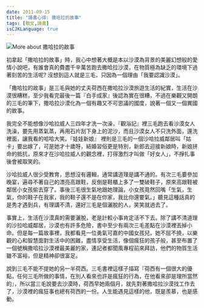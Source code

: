 ```yaml
---
date: 2011-09-15
title: "讀書心得: 撒哈拉的故事"
tags: [散文,讀書]
isCJKLanguage: true
---
```

<img alt="More about 撒哈拉的故事" src="http://image.anobii.com/anobi/image_book.php?type=5&amp;item_id=0004fe6a60f89669f2&amp;time=0"  title="More about 撒哈拉的故事" class="left" />

初拿起「撒哈拉的故事」時，我心中想著大概是本以沙漠為背景的美麗幻想般的愛情小說吧，有誰會真的費盡千辛萬苦跑去撒哈拉沙漠，在物質極為缺乏的環境下過著刻苦的生活呢? 沒想到這人就是三毛，只因為一個理由「我要認識沙漠」。

「撒哈拉的故事」是三毛與她的丈夫荷西在撒哈拉沙漠旅遊生活的紀實，生活在沙漠很糟糕，至少我看完最後一篇『白手成家』後認為實在很糟，不過在樂觀又開朗的三毛的筆下，撒哈拉沙漠化為一個有趣又不可思議的國度，說著一個又一個異國的故事。

我完全不能想像沙哈拉威人三四年才洗一次澡，『觀浴記』裡三毛跑去看沙漠女人洗澡，要先用蒸氣蒸，再用石片刮下身上的泥沙，而且沙漠女人不只洗外面，還洗裡面，讓我看的哈哈大笑。『娃娃新娘』 裡則是三毛的一個沙哈拉威鄰居叫「姑卡」要出嫁了，可是她才十歲呀，結婚習俗更是特別，新郎去迎接新娘時，新娘拼命的抵抗，原來才在沙哈拉威人的觀念裡，打得激烈才叫做「好女人」，不掙扎事後會被取笑的。

沙哈拉威人很少受教育，思想沒有邏輯，通常講道理是講不通的。有次三毛要參加晚宴，遍尋不著自己的漂亮高跟鞋，反倒是鞋櫃上多了一雙破鞋子，原來高跟鞋被鄰居小女孩偷去穿了。事後三毛很生氣地跟她理論，小女孩竟然回嘴「生氣，生氣，你的鞋子在我家，我的鞋子還不是在你家，我比你還要氣。」聽見這種話真的是秀才遇到兵，有理講不清，還好三毛是個灑脫的人，笑笑就過去了。

事實上，生活在沙漠真的需要灑脫，老是計較小事肯定活不下去。除了講不清道理的沙拉哈威鄰居，沙漠也有許多危險，書中至少有兩次三毛差點在沙漠裡丟掉小命。但是每一篇故事裡，我都看見一位勇氣可嘉的中國女孩兒，她不屈不撓，以樂觀的心和智慧面對生活中的困難，盡情享受生活，像個瘋狂的孩子般，甚至布置了一個號稱撒哈拉沙漠裡最美麗的家，連記者都聞風專程前來拜訪，他們的物質生活雖不富裕，但是精神卻很富足。

說到三毛不能不提她的另一半荷西。三毛書裡這樣子描寫『荷西有一個很大的優點，任何三毛所做的事情，在別人看來也許是瘋狂的行為，在他看來卻是理所當然的』，所以當三毛說要去沙漠時，荷西早她兩個月，就先對著撒哈拉沙漠找工作去了，沙漠裡的瘋狂事也總有荷西的一份。人生能遇見這樣的他，既是羨慕，也是感動。